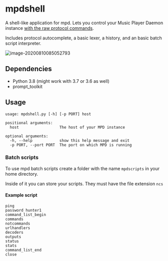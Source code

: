 # mpdshell
A shell-like application for mpd. Lets you control your Music Player Daemon instance [with the raw protocol commands](https://www.musicpd.org/doc/html/protocol.html). 

Includes protocol autocomplete, a basic lexer, a history, and an basic batch script interpreter.

![image-20200810085052793](README.assets/image-20200810085052793.png)

## Dependencies

-   Python 3.8 (might work with 3.7 or 3.6 as well)
-   prompt_toolkit

## Usage

```
usage: mpdshell.py [-h] [-p PORT] host

positional arguments:
  host                  The host of your MPD instance

optional arguments:
  -h, --help            show this help message and exit
  -p PORT, --port PORT  The port on which MPD is running
```

### Batch scripts

To use mpd batch scripts create a folder with the name `mpdscripts` in your home directory.

Inside of it you can store your scripts. They must have the file extension `ncs`

#### Example script

```basic
ping
password hunter1
command_list_begin
commands
notcommands
urlhandlers
decoders
outputs
status
stats
command_list_end
close
```

